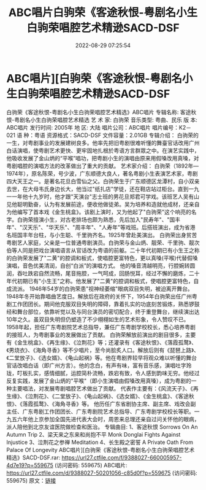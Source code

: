 ﻿---
title: ABC唱片白驹荣《客途秋恨-粤剧名小生白驹荣唱腔艺术精逊SACD-DSF
date: 2022-08-29 07:25:54
categories: 古典音乐、新世纪、纯音雅乐
tags: 纯音雅乐
---
# ABC唱片][白驹荣《客途秋恨-粤剧名小生白驹荣唱腔艺术精逊SACD-DSF

白驹荣《客途秋恨-粤剧名小生白驹荣唱腔艺术精选》ABC唱片
专辑名称: 客途秋恨-粤剧名小生白驹荣唱腔艺术精选
艺 术 家: 白驹荣
音乐类型: 粤曲、民乐
版 本: ABC唱片
发行时间: 2005年
地 区: 大陆
唱片公司：ABC唱片
唱片编号：K2－021
语 种：粤语
资源格式：SACD-DSF
文件容量：2.01GB
专辑介绍：
白驹荣的一生，对粤剧事业的发展建树良多。他率先把旧粤剧很难听懂的舞臺官话改用广州白话演唱，使粤剧艺术更快、更牢固地扎根於粤语方言群眾之中。在演艺实践中，他吸收发展了金山炳的“平喉”唱功，把粤剧小生的演唱由原来用假嗓改用真嗓，对粤剧唱腔的演唱方法的改革做出了重大的贡献。
艺术家介绍：
白驹荣（1892年—1974年），原名陈荣，号少波，广东顺德大良人，著名粤剧小生表演艺术家，粤剧四大天王之一。是著名花旦白雪仙之父。白驹荣生于广东顺德区龙潭村，自小双亲去世，在大母韦氏身边长大，他当过"纸扎店"学徒，还在鞋店站过柜台。直到一九一一年他十九岁时，他才跟"天演台"志士班的男花旦郑君可学戏。该班艺人吴有山见他聪明勤奋，认为有发展前途，便收他做徒弟。吴为培养和造就他成材，还亲自为他编写了首本戏《金生桃盒》。该剧上演时，又为他起了"白驹荣"这个响亮的名字。白驹荣擅演小生，对古老排场也颇为熟悉，先后加入"民寿年"、"国丰年"、"汉天乐"、"华天乐"、"周丰年"、"人寿年"等戏班。后搭班演出，成为省港名班国丰年台柱，与小生聪、千里驹齐名。1925年曾赴美演出。
白驹荣出身贫苦粤剧艺人家庭，父亲是一位普通粤剧演员。白驹荣与金山炳、靓荣、千里驹、靓次伯等人同是把戏台演唱语言从官话改为粤语的前躯。二十年代初期已有小生王之称的白驹荣发展了"二黄"的腔调和板式，使唱腔更富特色，更以真嗓(平喉)代替假嗓演唱，音色优美清润，自创“白派”的演唱方式。
他的嗓音清越明亮，行腔婉转圆润，吞吐跌宕自然流畅，尾音拖腔，一气呵成，回肠悦耳，经过不懈的磨炼，二十年代初期已有"小生王"之称。他发展了"二黄"的腔调和板式，使唱腔更富特色，自成流派。
1946年54岁的白驹荣患"视神经萎缩"眼病双目失明，被迫离开舞台。1948年冬开始靠唱曲艺度日。解放后在政府的关怀下，1954年白驹荣出任广州粤剧工作团团长。期间他克服双目失明的障碍，靠着扎实的功底刻苦锻炼，熟悉锣鼓经和舞台部位，依靠听觉以及与同台演员的密切配合，终于重登舞台，继续演出达10年之久。虽双目失明但仍塑造了不少栩栩如生的艺术形象，令人赞叹不已。1958年起，担任广东粤剧院艺术总指导，兼任广东粤剧学校校长，悉心培养粤剧的接班人，为粤剧事业的发展做出了贡献。
白驹荣解放前演出的剧目很多，主要有《金生桃盒》、《再生缘》、《泣荆花》等；还灌录有《客途秋恨》、《落霞孤鹜》、《男烧衣》、《海角寻香》等不少唱片，至今尚脍炙人口。解放后则有《琵琶上路》、《二堂放子》、《选女婿》、《龟山起祸》等。他在粤剧界较早将观众难以听懂的舞台官话改唱白话（即广州方言）。他的念白，有声有味，富有音乐感，演唱吐字玲珑，叮板扎实，感情细腻，运腔简朴流畅，跌宕有致，令人感到韵味无穷。他经过反复实践，发展了金山炳的"平喉"（即小生演唱由假嗓改用真嗓），成为粤剧的一种主要唱法，对发展粤剧唱腔艺术做出了贡献。
代表作主要有：《风流天子》、《再生缘》、《泣荆花》、《二堂放子》、《龟山起祸》、《选女婿》、《金生桃盒》、《客途秋恨》、《落霞孤鹜》、《海角寻香》等。
他历任广东省剧协主席、副主席、戏改会副主任、广东粤剧工作团团长、广东粤剧院艺术总指导、广东粤剧学校校长等职。一九五六年他上京参加全国先进代表大会时，周恩来总理还亲自过问关怀他的眼病，派人陪他到北京友谊医院做检查和医治。
专辑曲目:
1、客途秋恨
Sorrows On An Autumn Trip
2、梁天来之东来和尚抱不平
Monk Donglai Fights Against Injustice
3、泣荆花之参禅
Meditation
4、长生殿之密誓
A Private Oath From Palace Of Longevity
ABC唱片][白驹荣《客途秋恨-粤剧名小生白驹荣唱腔艺术精选》SACD-DSF.rar: https://url27.ctfile.com/f/9388027-660005957-4d7e19?p=559675
(访问密码: 559675)
ABC唱片: https://url27.ctfile.com/d/9388027-50201056-c85d0f?p=559675
(访问密码: 559675)
原文：[链接](https://blog.sina.com.cn/s/blog_1647c7e7601030z3v.html)